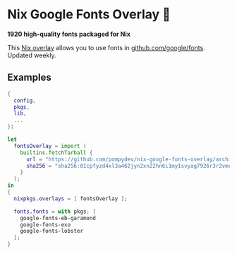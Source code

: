 # Nix Google Fonts Overlay 🎁

**1920 high-quality fonts packaged for Nix**

This [Nix overlay](https://nixos.org) allows you to use fonts in
[github.com/google/fonts](https://github.com/google/fonts). Updated weekly.

## Examples

```nix
{
  config,
  pkgs,
  lib,
  ...
}:

let
  fontsOverlay = import (
    builtins.fetchTarball {
      url = "https://github.com/pompydev/nix-google-fonts-overlay/archive/dfb84823efeb84314f8186cb2014edf05136b527.tar.gz";
      sha256 = "sha256:01cpfyzd4xl3a462jyn2xn22hn6i1my1svyag7926r3r2vmck24y";
    }
  );
in
{
  nixpkgs.overlays = [ fontsOverlay ];

  fonts.fonts = with pkgs; [
    google-fonts-eb-garamond
    google-fonts-exo
    google-fonts-lobster
  ];
}
```
